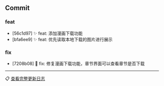 ## Commit

### feat
- [56c1d97] ✨ feat: 添加漫画下载功能
- [bfa6ee9] ✨ feat: 优先读取本地下载的图片进行展示

### fix
- [7208b08] 🐛 fix: 修复漫画下载功能，章节界面可以查看章节是否下载

---
📋 [查看完整更新日志](https://github.com/caolib/copymanga/compare/v0.8.1...v0.9.0)

